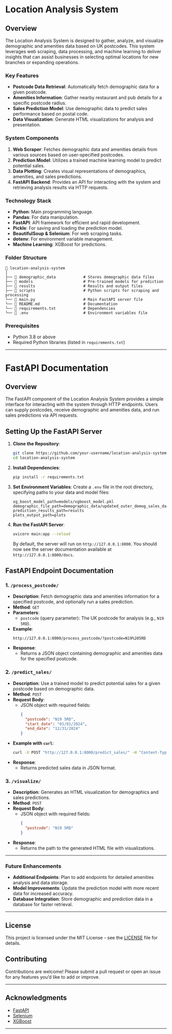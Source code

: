  
# Location Analysis System

## Overview
The Location Analysis System is designed to gather, analyze, and visualize demographic and amenities data based on UK postcodes. This system leverages web scraping, data processing, and machine learning to deliver insights that can assist businesses in selecting optimal locations for new branches or expanding operations.

### Key Features
- **Postcode Data Retrieval**: Automatically fetch demographic data for a given postcode.
- **Amenities Information**: Gather nearby restaurant and pub details for a specific postcode radius.
- **Sales Prediction Model**: Use demographic data to predict sales performance based on postal code.
- **Data Visualization**: Generate HTML visualizations for analysis and presentation.
  
### System Components
1. **Web Scraper**: Fetches demographic data and amenities details from various sources based on user-specified postcodes.
2. **Prediction Model**: Utilizes a trained machine learning model to predict potential sales.
3. **Data Plotting**: Creates visual representations of demographics, amenities, and sales predictions.
4. **FastAPI Backend**: Provides an API for interacting with the system and retrieving analysis results via HTTP requests.

### Technology Stack
- **Python**: Main programming language.
- **Pandas**: For data manipulation.
- **FastAPI**: API framework for efficient and rapid development.
- **Pickle**: For saving and loading the prediction model.
- **BeautifulSoup & Selenium**: For web scraping tasks.
- **dotenv**: For environment variable management.
- **Machine Learning**: XGBoost for predictions.
  
### Folder Structure
```
📁 location-analysis-system
│
├── 📁 demographic_data            # Stores demographic data files
├── 📁 models                      # Pre-trained models for prediction
├── 📁 results                     # Results and output files
├── 📁 scripts                     # Python scripts for scraping and processing
└── 📄 main.py                     # Main FastAPI server file
└── 📄 README.md                   # Documentation
└── 📄 requirements.txt            # Dependencies
└── 📄 .env                        # Environment variables file
```

### Prerequisites
- Python 3.8 or above
- Required Python libraries (listed in `requirements.txt`)

---

# FastAPI Documentation

## Overview
The FastAPI component of the Location Analysis System provides a simple interface for interacting with the system through HTTP endpoints. Users can supply postcodes, receive demographic and amenities data, and run sales predictions via API requests.

## Setting Up the FastAPI Server
1. **Clone the Repository**:
   ```bash
   git clone https://github.com/your-username/location-analysis-system.git
   cd location-analysis-system
   ```

2. **Install Dependencies**:
   ```bash
   pip install -r requirements.txt
   ```

3. **Set Environment Variables**:
   Create a `.env` file in the root directory, specifying paths to your data and model files:
   ```
   xg_boost_model_path=models/xgboost_model.pkl
   demographic_file_path=demographic_data/updated_outer_demog_sales_data.xlsx
   prediction_results_path=results
   plots_output_path=plots
   ```

4. **Run the FastAPI Server**:
   ```bash
   uvicorn main:app --reload
   ```

   By default, the server will run on `http://127.0.0.1:8000`. You should now see the server documentation available at `http://127.0.0.1:8000/docs`.

## FastAPI Endpoint Documentation

### 1. `/process_postcode/`
- **Description**: Fetch demographic data and amenities information for a specified postcode, and optionally run a sales prediction.
- **Method**: `GET`
- **Parameters**:
  - `postcode` (query parameter): The UK postcode for analysis (e.g., `N19 5RD`).
- **Example**:
  ```plaintext
  http://127.0.0.1:8000/process_postcode/?postcode=N19%205RD
  ```
- **Response**:
  - Returns a JSON object containing demographic and amenities data for the specified postcode.
  
### 2. `/predict_sales/`
- **Description**: Use a trained model to predict potential sales for a given postcode based on demographic data.
- **Method**: `POST`
- **Request Body**:
  - JSON object with required fields:
    ```json
    {
      "postcode": "N19 5RD",
      "start_date": "01/01/2024",
      "end_date": "12/31/2024"
    }
    ```
- **Example with `curl`**:
  ```bash
  curl -X POST "http://127.0.0.1:8000/predict_sales/" -H "Content-Type: application/json" -d "{"postcode": "N19 5RD", "start_date": "01/01/2024", "end_date": "12/31/2024"}"
  ```
- **Response**:
  - Returns predicted sales data in JSON format.

### 3. `/visualize/`
- **Description**: Generates an HTML visualization for demographics and sales predictions.
- **Method**: `POST`
- **Request Body**:
  - JSON object with required fields:
    ```json
    {
      "postcode": "N19 5RD"
    }
    ```
- **Response**:
  - Returns the path to the generated HTML file with visualizations.

---

### Future Enhancements
- **Additional Endpoints**: Plan to add endpoints for detailed amenities analysis and data storage.
- **Model Improvements**: Update the prediction model with more recent data for increased accuracy.
- **Database Integration**: Store demographic and prediction data in a database for faster retrieval.

---

## License
This project is licensed under the MIT License - see the [LICENSE](LICENSE) file for details.

## Contributing
Contributions are welcome! Please submit a pull request or open an issue for any features you’d like to add or improve.

---

## Acknowledgments
- [FastAPI](https://fastapi.tiangolo.com/)
- [Selenium](https://selenium.dev/)
- [XGBoost](https://xgboost.readthedocs.io/)

---
